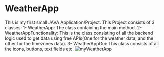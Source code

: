 # WeatherApp
This is my first small JAVA Application/Project. 
This Project consists of 3 classes:
1- WeatherApp: The class containing the main method.
2- WeatherAppFunctionality: This is the class consisting of all the backend logic used to get data using free APIs(One for the weather data, and the other for the timezones data).
3- WeatherAppGui: This class consists of all the icons, buttons, text fields etc.
![myWeatherApp](https://github.com/MajdIssa34/WeatherApp/assets/140302464/7df8d9b4-36e2-47d1-9d7a-1c67d5292df9)
